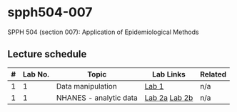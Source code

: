 # spph504-007
SPPH 504 (section 007): Application of Epidemiological Methods

## Lecture schedule

| # | Lab No. | Topic | Lab Links | Related |
|---|--------|--------|---------------------------|--------------------|
| 1 | 1 | Data manipulation | [Lab 1](https://htmlpreview.github.io/?https://raw.githubusercontent.com/ehsanx/spph504-007/master/Lab1/lab1.html) |   n/a
| 1 | 1 | NHANES - analytic data | [Lab 2a](https://htmlpreview.github.io/?https://raw.githubusercontent.com/ehsanx/spph504-007/master/Lab2/lab2a.html) [Lab 2b](https://htmlpreview.github.io/?https://raw.githubusercontent.com/ehsanx/spph504-007/master/Lab2/lab2b.html) |   n/a